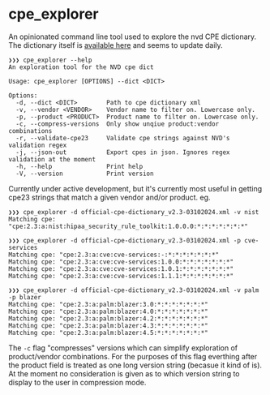 # cpe_explorer

An opinionated command line tool used to explore the nvd CPE dictionary.
The dictionary itself is [available here](https://nvd.nist.gov/products/cpe) and seems to update daily.

```
❯❯❯ cpe_explorer --help
An exploration tool for the NVD cpe dict

Usage: cpe_explorer [OPTIONS] --dict <DICT>

Options:
  -d, --dict <DICT>        Path to cpe dictionary xml
  -v, --vendor <VENDOR>    Vendor name to filter on. Lowercase only.
  -p, --product <PRODUCT>  Product name to filter on. Lowercase only.
  -c, --compress-versions  Only show unqiue product:vendor combinations
  -r, --validate-cpe23     Validate cpe strings against NVD's validation regex
  -j, --json-out           Export cpes in json. Ignores regex validation at the moment
  -h, --help               Print help
  -V, --version            Print version
  ```

Currently under active development, but it's currently most useful in getting cpe23 strings that match a given vendor and/or product.
eg.
```
❯❯❯ cpe_explorer -d official-cpe-dictionary_v2.3-03102024.xml -v nist
Matching cpe: "cpe:2.3:a:nist:hipaa_security_rule_toolkit:1.0.0.0:*:*:*:*:*:*:*"
```
```
❯❯❯ cpe_explorer -d official-cpe-dictionary_v2.3-03102024.xml -p cve-services
Matching cpe: "cpe:2.3:a:cve:cve-services:-:*:*:*:*:*:*:*"
Matching cpe: "cpe:2.3:a:cve:cve-services:1.0.0:*:*:*:*:*:*:*"
Matching cpe: "cpe:2.3:a:cve:cve-services:1.0.1:*:*:*:*:*:*:*"
Matching cpe: "cpe:2.3:a:cve:cve-services:1.1.1:*:*:*:*:*:*:*"
```
```
❯❯❯ cpe_explorer -d official-cpe-dictionary_v2.3-03102024.xml -v palm -p blazer
Matching cpe: "cpe:2.3:a:palm:blazer:3.0:*:*:*:*:*:*:*"
Matching cpe: "cpe:2.3:a:palm:blazer:4.0:*:*:*:*:*:*:*"
Matching cpe: "cpe:2.3:a:palm:blazer:4.2:*:*:*:*:*:*:*"
Matching cpe: "cpe:2.3:a:palm:blazer:4.3:*:*:*:*:*:*:*"
Matching cpe: "cpe:2.3:a:palm:blazer:4.5:*:*:*:*:*:*:*"
```
The `-c` flag "compresses" versions which can simplify exploration of product/vendor combinations. For the purposes of this flag everthing after the product field is treated as one long version string (becasue it kind of is). At the moment no consideration is given as to which version string to display to the user in compression mode.